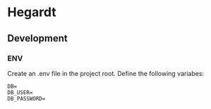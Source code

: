 # Hegardt

## Development
### ENV
Create an .env file in the project root. Define the following variabes:
```
DB=
DB_USER=
DB_PASSWORD=
```